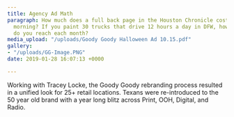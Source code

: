 ```yaml
---
title: Agency Ad Math
paragraph: How much does a full back page in the Houston Chronicle cost on a Sunday
  morning? If you paint 30 trucks that drive 12 hours a day in DFW, how many people
  do you reach each month?
media_upload: "/uploads/Goody Goody Halloween Ad 10.15.pdf"
gallery:
- "/uploads/GG-Image.PNG"
date: 2019-01-28 16:07:13 +0000

---
```

Working with Tracey Locke, the Goody Goody rebranding process resulted in a unified look for 25+ retail locations. Texans were re-introduced to the 50 year old brand with a year long blitz across Print, OOH, Digital, and Radio. 